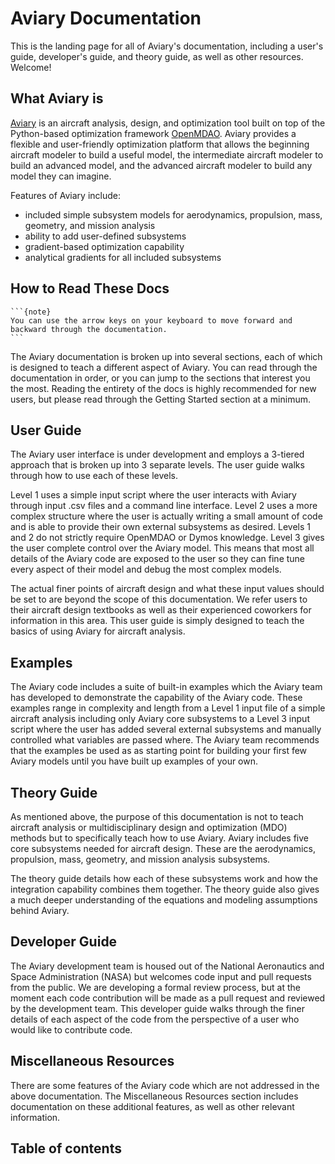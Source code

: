 # Aviary Documentation

This is the landing page for all of Aviary's documentation, including a user's guide, developer's guide, and theory guide, as well as other resources. Welcome!

## What Aviary is

[Aviary](https://github.com/OpenMDAO/Aviary) is an aircraft analysis, design, and optimization tool built on top of the Python-based optimization framework [OpenMDAO](https://github.com/OpenMDAO/OpenMDAO).
Aviary provides a flexible and user-friendly optimization platform that allows the beginning aircraft modeler to build a useful model, the intermediate aircraft modeler to build an advanced model, and the advanced aircraft modeler to build any model they can imagine.

Features of Aviary include:

- included simple subsystem models for aerodynamics, propulsion, mass, geometry, and mission analysis
- ability to add user-defined subsystems
- gradient-based optimization capability
- analytical gradients for all included subsystems

## How to Read These Docs

````{margin}
```{note}
You can use the arrow keys on your keyboard to move forward and backward through the documentation.
```
````

The Aviary documentation is broken up into several sections, each of which is designed to teach a different aspect of Aviary.
You can read through the documentation in order, or you can jump to the sections that interest you the most.
Reading the entirety of the docs is highly recommended for new users, but please read through the Getting Started section at a minimum.

## User Guide

The Aviary user interface is under development and employs a 3-tiered approach that is broken up into 3 separate levels. The user guide walks through how to use each of these levels.

Level 1 uses a simple input script where the user interacts with Aviary through input .csv files and a command line interface.
Level 2 uses a more complex structure where the user is actually writing a small amount of code and is able to provide their own external subsystems as desired.
Levels 1 and 2 do not strictly require OpenMDAO or Dymos knowledge.
Level 3 gives the user complete control over the Aviary model.
This means that most all details of the Aviary code are exposed to the user so they can fine tune every aspect of their model and debug the most complex models.

The actual finer points of aircraft design and what these input values should be set to are beyond the scope of this documentation.
We refer users to their aircraft design textbooks as well as their experienced coworkers for information in this area.
This user guide is simply designed to teach the basics of using Aviary for aircraft analysis.

## Examples

The Aviary code includes a suite of built-in examples which the Aviary team has developed to demonstrate the capability of the Aviary code.
These examples range in complexity and length from a Level 1 input file of a simple aircraft analysis including only Aviary core subsystems to a Level 3 input script where the user has added several external subsystems and manually controlled what variables are passed where.
The Aviary team recommends that the examples be used as as starting point for building your first few Aviary models until you have built up examples of your own.

## Theory Guide

As mentioned above, the purpose of this documentation is not to teach aircraft analysis or multidisciplinary design and optimization (MDO) methods but to specifically teach how to use Aviary.
Aviary includes five core subsystems needed for aircraft design.
These are the aerodynamics, propulsion, mass, geometry, and mission analysis subsystems.

The theory guide details how each of these subsystems work and how the integration capability combines them together.
The theory guide also gives a much deeper understanding of the equations and modeling assumptions behind Aviary.

## Developer Guide

The Aviary development team is housed out of the National Aeronautics and Space Administration (NASA) but welcomes code input and pull requests from the public.
We are developing a formal review process, but at the moment each code contribution will be made as a pull request and reviewed by the development team.
This developer guide walks through the finer details of each aspect of the code from the perspective of a user who would like to contribute code.

## Miscellaneous Resources

There are some features of the Aviary code which are not addressed in the above documentation.
The Miscellaneous Resources section includes documentation on these additional features, as well as other relevant information.

## Table of contents

```{tableofcontents}
```
